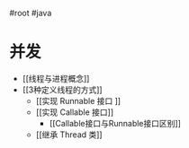 #root #java 
# 并发
+ [[线程与进程概念]]
+ [[3种定义线程的方式]]
	+ [[实现 Runnable 接口 ]]
	+ [[实现 Callable 接口]]
		+ [[Callable接口与Runnable接口区别]]
	+ [[继承 Thread 类]]

